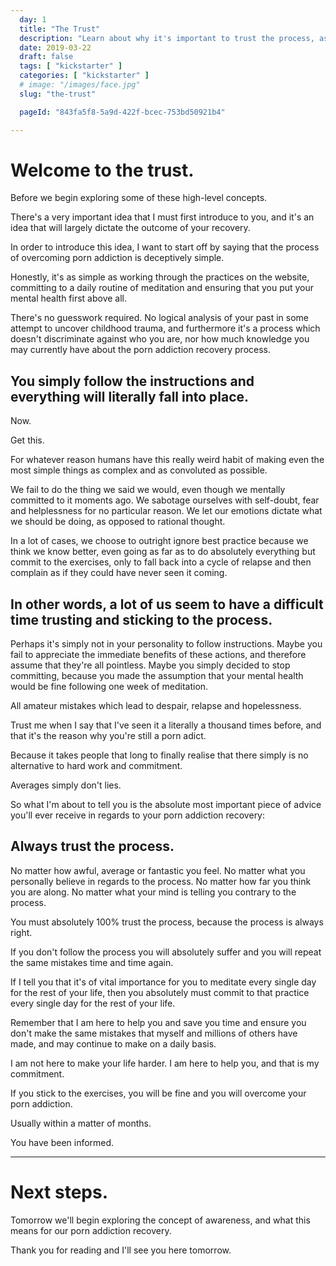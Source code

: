 ```yaml
---
  day: 1
  title: "The Trust"
  description: "Learn about why it's important to trust the process, as well as the consequences if you don't."
  date: 2019-03-22
  draft: false
  tags: [ "kickstarter" ]
  categories: [ "kickstarter" ]
  # image: "/images/face.jpg"
  slug: "the-trust"

  pageId: "843fa5f8-5a9d-422f-bcec-753bd50921b4"

---
```



# Welcome to the trust.

Before we begin exploring some of these high-level concepts.

There's a very important idea that I must first introduce to you, and it's an idea that will largely dictate the outcome of your  recovery.

In order to introduce this idea, I want to start off by saying that the process of overcoming porn addiction is deceptively simple.

Honestly, it's as simple as working through the practices on the website, committing to a daily routine of meditation and ensuring that you put your mental health first above all.

There's no guesswork required. No logical analysis of your past in some attempt to uncover childhood trauma, and furthermore it's a process which doesn't discriminate against who you are, nor how much knowledge you may currently have about the porn addiction recovery process.


## You simply follow the instructions and everything will literally fall into place.


Now.

Get this.

For whatever reason humans have this really weird habit of making even the most simple things as complex and as convoluted as possible.

We fail to do the thing we said we would, even though we mentally committed to it moments ago. We sabotage ourselves with self-doubt, fear and helplessness for no particular reason. We let our emotions dictate what we should be doing, as opposed to rational thought.

In a lot of cases, we choose to outright ignore best practice because we think we know better, even going as far as to do absolutely everything but commit to the exercises, only to fall back into a cycle of relapse and then complain as if they could have never seen it coming.


## In other words, a lot of us seem to have a difficult time trusting and sticking to the process.


Perhaps it's simply not in your personality to follow instructions. Maybe you fail to appreciate the immediate benefits of these actions, and therefore assume that they're all pointless. Maybe you simply decided to stop committing, because you made the assumption that your mental health would be fine following one week of meditation.

All amateur mistakes which lead to despair, relapse and hopelessness.

Trust me when I say that I've seen it a literally a thousand times before, and that it's the reason why you're still a porn adict.

Because it takes people that long to finally realise that there simply is no alternative to hard work and commitment.

Averages simply don't lies.

So what I'm about to tell you is the absolute most important piece of advice you'll ever receive in regards to your porn addiction recovery:


## Always trust the process.


No matter how awful, average or fantastic you feel. No matter what you personally believe in regards to the process. No matter how far you think you are along. No matter what your mind is telling you contrary to the process.

You must absolutely 100% trust the process, because the process is always right.

If you don't follow the process you will absolutely suffer and you will repeat the same mistakes time and time again.

If I tell you that it's of vital importance for you to meditate every single day for the rest of your life, then you absolutely must commit to that practice every single day for the rest of your life.

Remember that I am here to help you and save you time and ensure you don't make the same mistakes that myself and millions of others have made, and may continue to make on a daily basis.

I am not here to make your life harder. I am here to help you, and that is my commitment.

If you stick to the exercises, you will be fine and you will overcome your porn addiction.

Usually within a matter of months.

You have been informed.


---


# Next steps.

Tomorrow we'll begin exploring the concept of awareness, and what this means for our porn addiction recovery.

Thank you for reading and I'll see you here tomorrow.
